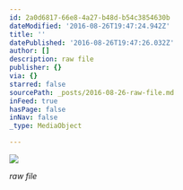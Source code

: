 ```yaml
---
id: 2a0d6817-66e8-4a27-b48d-b54c3854630b
dateModified: '2016-08-26T19:47:24.942Z'
title: ''
datePublished: '2016-08-26T19:47:26.032Z'
author: []
description: raw file
publisher: {}
via: {}
starred: false
sourcePath: _posts/2016-08-26-raw-file.md
inFeed: true
hasPage: false
inNav: false
_type: MediaObject

---
```

![](https://the-grid-user-content.s3-us-west-2.amazonaws.com/6dcf21ae-10ee-4c44-b4a4-d593d08fb77d.jpg)

_raw file_